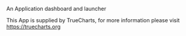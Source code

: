 An Application dashboard and launcher

This App is supplied by TrueCharts, for more information please visit https://truecharts.org
